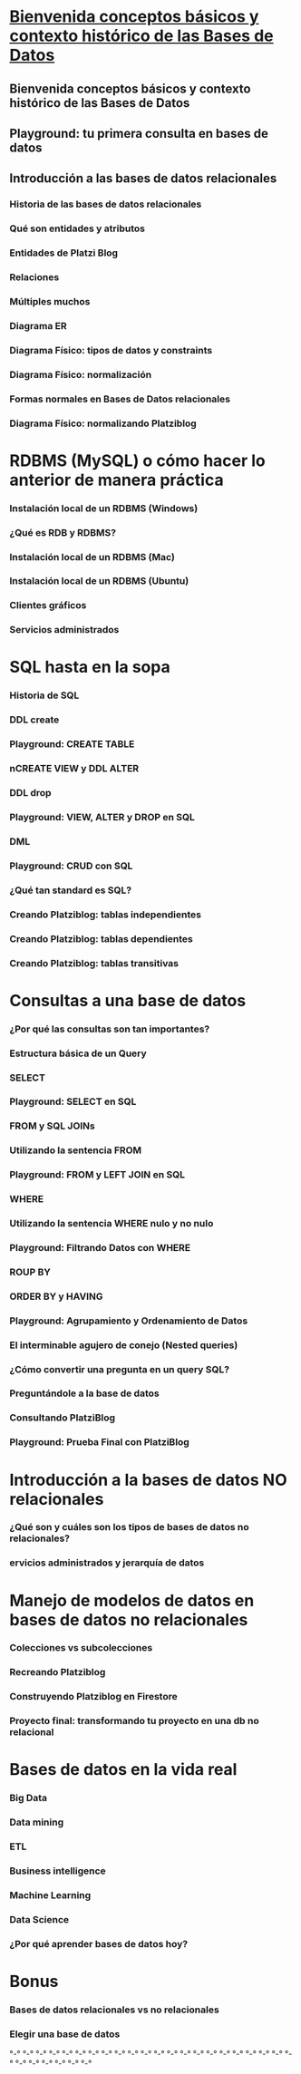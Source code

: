#  [Bienvenida conceptos básicos y contexto histórico de las Bases de Datos](https://platzi.com/cursos/bd/) 
## Bienvenida conceptos básicos y contexto histórico de las Bases de Datos
## Playground: tu primera consulta en bases de datos
## Introducción a las bases de datos relacionales
### Historia de las bases de datos relacionales

### Qué son entidades y atributos

### Entidades de Platzi Blog

### Relaciones
### Múltiples muchos
### Diagrama ER
### Diagrama Físico: tipos de datos y constraints
### Diagrama Físico: normalización
### Formas normales en Bases de Datos relacionales
### Diagrama Físico: normalizando Platziblog
# RDBMS (MySQL) o cómo hacer lo anterior de manera práctica
### Instalación local de un RDBMS (Windows)
### ¿Qué es RDB y RDBMS?
### Instalación local de un RDBMS (Mac)
### Instalación local de un RDBMS (Ubuntu)
### Clientes gráficos
### Servicios administrados
# SQL hasta en la sopa
### Historia de SQL
### DDL create
### Playground: CREATE TABLE
### nCREATE VIEW y DDL ALTER
### DDL drop
### Playground: VIEW, ALTER y DROP en SQL
### DML
### Playground: CRUD con SQL
### ¿Qué tan standard es SQL?
### Creando Platziblog: tablas independientes
### Creando Platziblog: tablas dependientes
### Creando Platziblog: tablas transitivas
# Consultas a una base de datos
### ¿Por qué las consultas son tan importantes?
### Estructura básica de un Query
### SELECT
### Playground: SELECT en SQL
### FROM y SQL JOINs
### Utilizando la sentencia FROM
### Playground: FROM y LEFT JOIN en SQL
### WHERE
### Utilizando la sentencia WHERE nulo y no nulo
### Playground: Filtrando Datos con WHERE
### ROUP BY
### ORDER BY y HAVING
### Playground: Agrupamiento y Ordenamiento de Datos
### El interminable agujero de conejo (Nested queries)
### ¿Cómo convertir una pregunta en un query SQL?
### Preguntándole a la base de datos
### Consultando PlatziBlog
### Playground: Prueba Final con PlatziBlog
# Introducción a la bases de datos NO relacionales
### ¿Qué son y cuáles son los tipos de bases de datos no relacionales?
### ervicios administrados y jerarquía de datos
# Manejo de modelos de datos en bases de datos no relacionales
### Colecciones vs subcolecciones
### Recreando Platziblog
### Construyendo Platziblog en Firestore
### Proyecto final: transformando tu proyecto en una db no relacional
# Bases de datos en la vida real
### Big Data
### Data mining
### ETL
### Business intelligence
### Machine Learning
### Data Science
### ¿Por qué aprender bases de datos hoy?
# Bonus
### Bases de datos relacionales vs no relacionales
### Elegir una base de datos
°-° °-°  °-° °-° °-° °-° °-° °-° °-° °-° °-° °-° °-° °-° 
°-°  °-° °-° °-° °-° °-° °-° °-° °-° °-° °-° °-° °-° °-°